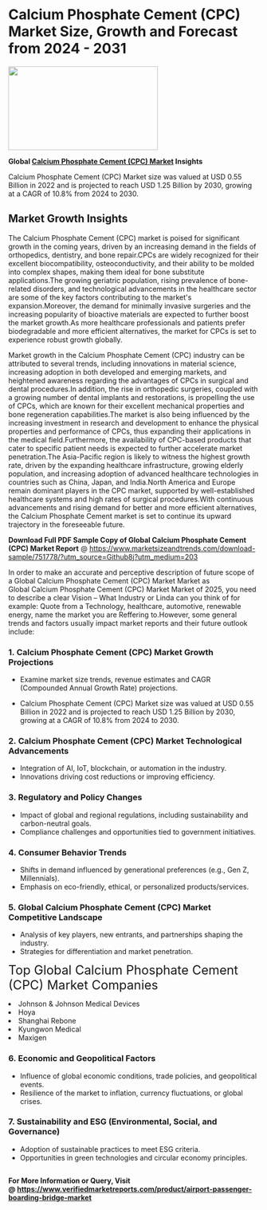 <H1>Calcium Phosphate Cement (CPC) Market Size, Growth and Forecast from 2024 - 2031</H1><img class="aligncenter size-medium wp-image-584254" src="https://thirdeyenews.in/wp-content/uploads/2024/09/Global-Market-Research-300x168.jpeg" alt="" width="300" height="168" /><p><strong>Global&nbsp;<a href="https://www.marketsizeandtrends.com/download-sample/751778/?utm_source=Github8j?utm_medium=203">Calcium Phosphate Cement (CPC) Market</a> Insights</strong></p><p>Calcium Phosphate Cement (CPC) Market size was valued at USD 0.55 Billion in 2022 and is projected to reach USD 1.25 Billion by 2030, growing at a CAGR of 10.8% from 2024 to 2030.</p><p><h2>Market Growth Insights</h2> <p>The Calcium Phosphate Cement (CPC) market is poised for significant growth in the coming years, driven by an increasing demand in the fields of orthopedics, dentistry, and bone repair.CPCs are widely recognized for their excellent biocompatibility, osteoconductivity, and their ability to be molded into complex shapes, making them ideal for bone substitute applications.The growing geriatric population, rising prevalence of bone-related disorders, and technological advancements in the healthcare sector are some of the key factors contributing to the market's expansion.Moreover, the demand for minimally invasive surgeries and the increasing popularity of bioactive materials are expected to further boost the market growth.As more healthcare professionals and patients prefer biodegradable and more efficient alternatives, the market for CPCs is set to experience robust growth globally.</p> <p>Market growth in the Calcium Phosphate Cement (CPC) industry can be attributed to several trends, including innovations in material science, increasing adoption in both developed and emerging markets, and heightened awareness regarding the advantages of CPCs in surgical and dental procedures.In addition, the rise in orthopedic surgeries, coupled with a growing number of dental implants and restorations, is propelling the use of CPCs, which are known for their excellent mechanical properties and bone regeneration capabilities.The market is also being influenced by the increasing investment in research and development to enhance the physical properties and performance of CPCs, thus expanding their applications in the medical field.Furthermore, the availability of CPC-based products that cater to specific patient needs is expected to further accelerate market penetration.The Asia-Pacific region is likely to witness the highest growth rate, driven by the expanding healthcare infrastructure, growing elderly population, and increasing adoption of advanced healthcare technologies in countries such as China, Japan, and India.North America and Europe remain dominant players in the CPC market, supported by well-established healthcare systems and high rates of surgical procedures.With continuous advancements and rising demand for better and more efficient alternatives, the Calcium Phosphate Cement market is set to continue its upward trajectory in the foreseeable future.<p><span class=""><strong>Download Full PDF Sample Copy of Global Calcium Phosphate Cement (CPC) Market Report</strong> @ <a href="https://www.marketsizeandtrends.com/download-sample/751778/?utm_source=Github8j?utm_medium=203" target="_blank">https://www.marketsizeandtrends.com/download-sample/751778/?utm_source=Github8j?utm_medium=203</a></span></p><p>In order to make an accurate and perceptive description of future scope of a Global&nbsp;Calcium Phosphate Cement (CPC) Market Market as Global&nbsp;Calcium Phosphate Cement (CPC) Market Market of 2025, you need to describe a clear Vision &ndash; What Industry or Linda can you think of for example: Quote from a Technology, healthcare, automotive, renewable energy, name the market you are Reffering to.However, some general trends and factors usually impact market reports and their future outlook include:</p><h3>1.&nbsp;<strong>Calcium Phosphate Cement (CPC) Market Growth Projections</strong></h3><ul><li>Examine market size trends, revenue estimates and CAGR (Compounded Annual Growth Rate) projections.</li><li><p>Calcium Phosphate Cement (CPC) Market size was valued at USD 0.55 Billion in 2022 and is projected to reach USD 1.25 Billion by 2030, growing at a CAGR of 10.8% from 2024 to 2030.</p></li></ul><h3>2.&nbsp;<strong>Calcium Phosphate Cement (CPC) Market Technological Advancements</strong></h3><ul><li>Integration of AI, IoT, blockchain, or automation in the industry.</li><li>Innovations driving cost reductions or improving efficiency.</li></ul><h3>3.&nbsp;<strong>Regulatory and Policy Changes</strong></h3><ul><li>Impact of global and regional regulations, including sustainability and carbon-neutral goals.</li><li>Compliance challenges and opportunities tied to government initiatives.</li></ul><h3>4.&nbsp;<strong>Consumer Behavior Trends</strong></h3><ul><li>Shifts in demand influenced by generational preferences (e.g., Gen Z, Millennials).</li><li>Emphasis on eco-friendly, ethical, or personalized products/services.</li></ul><h3>5.&nbsp;<strong>Global Calcium Phosphate Cement (CPC) Market Competitive Landscape</strong></h3><ul><li>Analysis of key players, new entrants, and partnerships shaping the industry.</li><li>Strategies for differentiation and market penetration.</li></ul><p data-pm-slice="1 1 []"><span style="color: inherit; font-family: inherit; font-size: 25px;">Top Global Calcium Phosphate Cement (CPC) Market Companies</span></p><div class="" data-test-id=""><p><li>Johnson & Johnson Medical Devices</li><li> Hoya</li><li> Shanghai Rebone</li><li> Kyungwon Medical</li><li> Maxigen</li></p></div><h3>6.&nbsp;<strong>Economic and Geopolitical Factors</strong></h3><ul><li>Influence of global economic conditions, trade policies, and geopolitical events.</li><li>Resilience of the market to inflation, currency fluctuations, or global crises.</li></ul><h3>7.&nbsp;<strong>Sustainability and ESG (Environmental, Social, and Governance)</strong></h3><ul><li>Adoption of sustainable practices to meet ESG criteria.</li><li>Opportunities in green technologies and circular economy principles.</li></ul><h2><strong style="font-size: 14px;">For More Information or Query, Visit @&nbsp;</strong><a style="background-color: #ffffff; font-size: 14px;" href="https://www.marketsizeandtrends.com/report/calcium-phosphate-cement-cpc-market/" target="_blank">https://www.verifiedmarketreports.com/product/airport-passenger-boarding-bridge-market</a></h2>